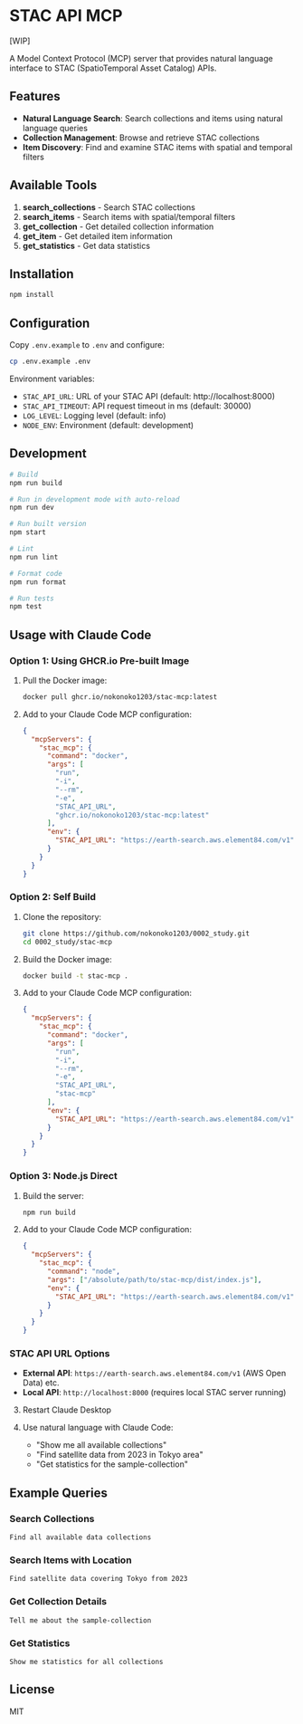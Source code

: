 # STAC API MCP

[WIP]

A Model Context Protocol (MCP) server that provides natural language interface to STAC (SpatioTemporal Asset Catalog) APIs.

## Features

- **Natural Language Search**: Search collections and items using natural language queries
- **Collection Management**: Browse and retrieve STAC collections
- **Item Discovery**: Find and examine STAC items with spatial and temporal filters

## Available Tools

1. **search_collections** - Search STAC collections
2. **search_items** - Search items with spatial/temporal filters
3. **get_collection** - Get detailed collection information
4. **get_item** - Get detailed item information
5. **get_statistics** - Get data statistics

## Installation

```bash
npm install
```

## Configuration

Copy `.env.example` to `.env` and configure:

```bash
cp .env.example .env
```

Environment variables:

- `STAC_API_URL`: URL of your STAC API (default: http://localhost:8000)
- `STAC_API_TIMEOUT`: API request timeout in ms (default: 30000)
- `LOG_LEVEL`: Logging level (default: info)
- `NODE_ENV`: Environment (default: development)

## Development

```bash
# Build
npm run build

# Run in development mode with auto-reload
npm run dev

# Run built version
npm start

# Lint
npm run lint

# Format code
npm run format

# Run tests
npm test
```

## Usage with Claude Code

### Option 1: Using GHCR.io Pre-built Image

1. Pull the Docker image:
   ```bash
   docker pull ghcr.io/nokonoko1203/stac-mcp:latest
   ```

2. Add to your Claude Code MCP configuration:
   ```json
   {
     "mcpServers": {
       "stac_mcp": {
         "command": "docker",
         "args": [
           "run",
           "-i",
           "--rm",
           "-e",
           "STAC_API_URL",
           "ghcr.io/nokonoko1203/stac-mcp:latest"
         ],
         "env": {
           "STAC_API_URL": "https://earth-search.aws.element84.com/v1"
         }
       }
     }
   }
   ```

### Option 2: Self Build

1. Clone the repository:
   ```bash
   git clone https://github.com/nokonoko1203/0002_study.git
   cd 0002_study/stac-mcp
   ```

2. Build the Docker image:
   ```bash
   docker build -t stac-mcp .
   ```

3. Add to your Claude Code MCP configuration:
   ```json
   {
     "mcpServers": {
       "stac_mcp": {
         "command": "docker",
         "args": [
           "run",
           "-i",
           "--rm",
           "-e",
           "STAC_API_URL",
           "stac-mcp"
         ],
         "env": {
           "STAC_API_URL": "https://earth-search.aws.element84.com/v1"
         }
       }
     }
   }
   ```

### Option 3: Node.js Direct

1. Build the server:
   ```bash
   npm run build
   ```

2. Add to your Claude Code MCP configuration:
   ```json
   {
     "mcpServers": {
       "stac_mcp": {
         "command": "node",
         "args": ["/absolute/path/to/stac-mcp/dist/index.js"],
         "env": {
           "STAC_API_URL": "https://earth-search.aws.element84.com/v1"
         }
       }
     }
   }
   ```

### STAC API URL Options

- **External API**: `https://earth-search.aws.element84.com/v1` (AWS Open Data) etc.
- **Local API**: `http://localhost:8000` (requires local STAC server running)

3. Restart Claude Desktop

4. Use natural language with Claude Code:
   - "Show me all available collections"
   - "Find satellite data from 2023 in Tokyo area"
   - "Get statistics for the sample-collection"

## Example Queries

### Search Collections
```
Find all available data collections
```

### Search Items with Location
```
Find satellite data covering Tokyo from 2023
```

### Get Collection Details
```
Tell me about the sample-collection
```

### Get Statistics
```
Show me statistics for all collections
```

## License

MIT
